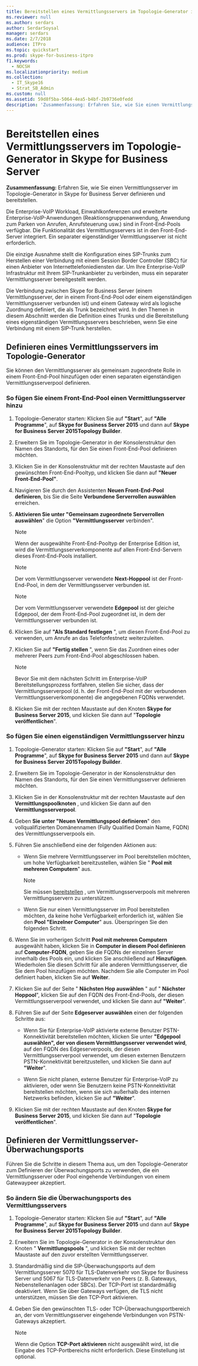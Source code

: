 ```yaml
---
title: Bereitstellen eines Vermittlungsservers im Topologie-Generator in Skype for Business Server
ms.reviewer: null
ms.author: serdars
author: SerdarSoysal
manager: serdars
ms.date: 2/7/2018
audience: ITPro
ms.topic: quickstart
ms.prod: skype-for-business-itpro
f1.keywords:
  - NOCSH
ms.localizationpriority: medium
ms.collection:
  - IT_Skype16
  - Strat_SB_Admin
ms.custom: null
ms.assetid: 59d8f5ba-5064-4ea5-b4bf-2b9736e0fedd
description: 'Zusammenfassung: Erfahren Sie, wie Sie einen Vermittlungsserver im Topologie-Generator in Skype for Business Server definieren und bereitstellen.'
---
```


# <a name="deploy-a-mediation-server-in-topology-builder-in-skype-for-business-server"></a>Bereitstellen eines Vermittlungsservers im Topologie-Generator in Skype for Business Server
 
**Zusammenfassung:** Erfahren Sie, wie Sie einen Vermittlungsserver im Topologie-Generator in Skype for Business Server definieren und bereitstellen.
  
Die Enterprise-VoIP Workload, Einwahlkonferenzen und erweiterte Enterprise-VoIP-Anwendungen (Reaktionsgruppenanwendung, Anwendung zum Parken von Anrufen, Anrufsteuerung usw.) sind in Front-End-Pools verfügbar. Die Funktionalität des Vermittlungsservers ist in den Front-End-Server integriert. Ein separater eigenständiger Vermittlungsserver ist nicht erforderlich. 
  
Die einzige Ausnahme stellt die Konfiguration eines SIP-Trunks zum Herstellen einer Verbindung mit einem Session Border Controller (SBC) für einen Anbieter von Internettelefoniediensten dar. Um Ihre Enterprise-VoIP Infrastruktur mit Ihrem SIP-Trunkanbieter zu verbinden, muss ein separater Vermittlungsserver bereitgestellt werden.
  
Die Verbindung zwischen Skype for Business Server (einem Vermittlungsserver, der in einem Front-End-Pool oder einem eigenständigen Vermittlungsserver verbunden ist) und einem Gateway wird als logische Zuordnung definiert, die als Trunk bezeichnet wird. In den Themen in diesem Abschnitt werden die Definition eines Trunks und die Bereitstellung eines eigenständigen Vermittlungsservers beschrieben, wenn Sie eine Verbindung mit einem SIP-Trunk herstellen.
  
## <a name="define-a-mediation-server-in-topology-builder"></a>Definieren eines Vermittlungsservers im Topologie-Generator

Sie können den Vermittlungsserver als gemeinsam zugeordnete Rolle in einem Front-End-Pool hinzufügen oder einen separaten eigenständigen Vermittlungsserverpool definieren.
  
### <a name="to-add-a-mediation-server-to-a-front-end-pool"></a>So fügen Sie einem Front-End-Pool einen Vermittlungsserver hinzu

1. Topologie-Generator starten: Klicken Sie auf **"Start**", auf **"Alle Programme**", auf **Skype for Business Server 2015** und dann auf **Skype for Business Server 2015Topology Builder**.
    
2. Erweitern Sie im Topologie-Generator in der Konsolenstruktur den Namen des Standorts, für den Sie einen Front-End-Pool definieren möchten.
    
3. Klicken Sie in der Konsolenstruktur mit der rechten Maustaste auf den gewünschten Front-End-Pooltyp, und klicken Sie dann auf **"Neuer Front-End-Pool"**.
    
4. Navigieren Sie durch den Assistenten **Neuen Front-End-Pool definieren**, bis Sie die Seite **Verbundene Serverrollen auswählen** erreichen.
    
5. **Aktivieren Sie unter "Gemeinsam zugeordnete Serverrollen auswählen**" die Option **"Vermittlungsserver** verbinden".
    
    > [!NOTE]
    > Wenn der ausgewählte Front-End-Pooltyp der Enterprise Edition ist, wird die Vermittlungsserverkomponente auf allen Front-End-Servern dieses Front-End-Pools installiert. 
  
    > [!NOTE]
    > Der vom Vermittlungsserver verwendete **Next-Hoppool** ist der Front-End-Pool, in dem der Vermittlungsserver verbunden ist.
  
    > [!NOTE]
    > Der vom Vermittlungsserver verwendete **Edgepool** ist der gleiche Edgepool, der dem Front-End-Pool zugeordnet ist, in dem der Vermittlungsserver verbunden ist.
  
6. Klicken Sie auf **"Als Standard festlegen** ", um diesen Front-End-Pool zu verwenden, um Anrufe an das Telefonfestnetz weiterzuleiten.
    
7. Klicken Sie auf **"Fertig stellen** ", wenn Sie das Zuordnen eines oder mehrerer Peers zum Front-End-Pool abgeschlossen haben.
    
    > [!NOTE]
    > Bevor Sie mit dem nächsten Schritt im Enterprise-VoIP Bereitstellungsprozess fortfahren, stellen Sie sicher, dass der Vermittlungsserverpool (d. h. der Front-End-Pool mit der verbundenen Vermittlungsserverkomponente) die angegebenen FQDNs verwendet. 
  
8. Klicken Sie mit der rechten Maustaste auf den Knoten **Skype for Business Server 2015**, und klicken Sie dann auf "**Topologie veröffentlichen**".
    
### <a name="to-add-a-standalone-mediation-server"></a>So fügen Sie einen eigenständigen Vermittlungsserver hinzu

1. Topologie-Generator starten: Klicken Sie auf **"Start**", auf **"Alle Programme**", auf **Skype for Business Server 2015** und dann auf **Skype for Business Server 2015Topology Builder**.
    
2. Erweitern Sie im Topologie-Generator in der Konsolenstruktur den Namen des Standorts, für den Sie einen Vermittlungsserver definieren möchten.
    
3. Klicken Sie in der Konsolenstruktur mit der rechten Maustaste auf den **Vermittlungspoolknoten** , und klicken Sie dann auf den **Vermittlungsserverpool**.
    
4. Geben **Sie unter "Neuen Vermittlungspool definieren**" den vollqualifizierten Domänennamen (Fully Qualified Domain Name, FQDN) des Vermittlungsserverpools ein.
    
5. Führen Sie anschließend eine der folgenden Aktionen aus:
    
   - Wenn Sie mehrere Vermittlungsserver im Pool bereitstellen möchten, um hohe Verfügbarkeit bereitzustellen, wählen Sie " **Pool mit mehreren Computern**" aus.
    
     > [!NOTE]
     > Sie müssen [bereitstellen](../../plan-your-deployment/network-requirements/load-balancing.md#BKMK_DNSLoadBalancing) , um Vermittlungsserverpools mit mehreren Vermittlungsservern zu unterstützen.
  
   - Wenn Sie nur einen Vermittlungsserver im Pool bereitstellen möchten, da keine hohe Verfügbarkeit erforderlich ist, wählen Sie den **Pool "Einzelner Computer**" aus. Überspringen Sie den folgenden Schritt.
    
6. Wenn Sie im vorherigen Schritt **Pool mit mehreren Computern** ausgewählt haben, klicken Sie in **Computer in diesem Pool definieren** auf **Computer-FQDN**, geben Sie die FQDNs der einzelnen Server innerhalb des Pools ein, und klicken Sie anschließend auf **Hinzufügen**. Wiederholen Sie diesen Schritt für alle anderen Vermittlungsserver, die Sie dem Pool hinzufügen möchten. Nachdem Sie alle Computer im Pool definiert haben, klicken Sie auf **Weiter**.
    
7. Klicken Sie auf der Seite " **Nächsten Hop auswählen** " auf " **Nächster Hoppool**", klicken Sie auf den FQDN des Front-End-Pools, der diesen Vermittlungsserverpool verwendet, und klicken Sie dann auf **"Weiter**".
    
8. Führen Sie auf der Seite **Edgeserver auswählen** einen der folgenden Schritte aus:
    
   - Wenn Sie für Enterprise-VoIP aktivierte externe Benutzer PSTN-Konnektivität bereitstellen möchten, klicken Sie unter **"Edgepool auswählen", der von diesem Vermittlungsserver verwendet wird**, auf den FQDN des Edgeserverpools, der diesen Vermittlungsserverpool verwendet, um diesen externen Benutzern PSTN-Konnektivität bereitzustellen, und klicken Sie dann auf **"Weiter**".
    
   - Wenn Sie nicht planen, externe Benutzer für Enterprise-VoIP zu aktivieren, oder wenn Sie Benutzern keine PSTN-Konnektivität bereitstellen möchten, wenn sie sich außerhalb des internen Netzwerks befinden, klicken Sie auf **"Weiter**".
    
9. Klicken Sie mit der rechten Maustaste auf den Knoten **Skype for Business Server 2015**, und klicken Sie dann auf "**Topologie veröffentlichen**".
    
## <a name="define-the-mediation-server-listening-ports"></a>Definieren der Vermittlungsserver-Überwachungsports

Führen Sie die Schritte in diesem Thema aus, um den Topologie-Generator zum Definieren der Überwachungsports zu verwenden, die ein Vermittlungsserver oder Pool eingehende Verbindungen von einem Gatewaypeer akzeptiert.
  
### <a name="to-modify-the-mediation-server-listening-ports"></a>So ändern Sie die Überwachungsports des Vermittlungsservers

1. Topologie-Generator starten: Klicken Sie auf **"Start**", auf **"Alle Programme**", auf **Skype for Business Server 2015** und dann auf **Skype for Business Server 2015Topology Builder**.
    
2. Erweitern Sie im Topologie-Generator in der Konsolenstruktur den Knoten " **Vermittlungspools** ", und klicken Sie mit der rechten Maustaste auf den zuvor erstellten Vermittlungsserver.
    
3. Standardmäßig sind die SIP-Überwachungsports auf dem Vermittlungsserver 5070 für TLS-Datenverkehr von Skype for Business Server und 5067 für TLS-Datenverkehr von Peers (z. B. Gateways, Nebenstellenanlagen oder SBCs). Der TCP-Port ist standardmäßig deaktiviert. Wenn Sie über Gateways verfügen, die TLS nicht unterstützen, müssen Sie den TCP-Port aktivieren.
    
4. Geben Sie den gewünschten TLS- oder TCP-Überwachungsportbereich an, der vom Vermittlungsserver eingehende Verbindungen von PSTN-Gateways akzeptiert.
    
    > [!NOTE]
    > Wenn die Option **TCP-Port aktivieren** nicht ausgewählt wird, ist die Eingabe des TCP-Portbereichs nicht erforderlich. Diese Einstellung ist optional.
  

